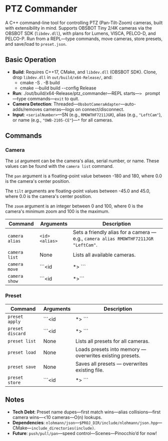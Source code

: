 ﻿# PTZ Commander

A C++ command-line tool for controlling PTZ (Pan-Tilt-Zoom) cameras, built with extensibility in mind. Supports OBSBOT Tiny 2/4K cameras via the OBSBOT SDK (`libdev.dll`), with plans for Lumens, VISCA, PELCO-D, and PELCO-P. Run from a REPL—type commands, move cameras, store presets, and save/load to `preset.json`.

## Basic Operation

- **Build**: Requires C++17, CMake, and `libdev.dll` (OBSBOT SDK). Clone, drop `libdev.dll` in `out/build/x64-Release/`, and:
  - cmake -S . -B build
  - cmake --build build --config Release
- **Run**: ./out/build/x64-Release/ptz_commander—REPL starts—`> ` prompt—type commands—`exit` to quit.
- **Camera Detection**: Threaded—`ObsbotCameraAdapter`—auto-adds/removes cameras—logs on connect/disconnect.
- **Input**: `<serialNumber>`—SN (e.g., `RMOWTHF7211JGR`), alias (e.g., `"LeftCam"`), or name (e.g., `"OWB-2105-CE"`)—`*` for all cameras.

## Commands

### Camera

The `id` argument can be the camera's alias, serial number, or name. These values can be found with the `camera list` command.

The `pan` argument is a floating-point value between -180 and 180, where 0.0 is the camera's center position.

The `tilt` arguments are floating-point values between -45.0 and 45.0, where 0.0 is the camera's center position. 

The `zoom` argument is an integer between 0 and 100, where 0 is the camera's minimum zoom and 100 is the maximum.

| Command                        | Arguments                               | Description                                                                 |
|--------------------------------|-----------------------------------------|-----------------------------------------------------------------------------|
| `camera alias`                 | ```<id> <alias>```                      | Sets a friendly alias for a camera — e.g., ```camera alias RMOWTHF7211JGR "LeftCam"```. |
| `camera list`                  | None                                    | Lists all available cameras. |
| `camera move`                  | ```<id|*> <pan> <tilt> <zoom>```            | Moves camera(s) to PTZ — ```pan```, ```tilt``` (float), ```zoom``` (int, 0-100). Asterisk moves all cameras.          |
| `camera show`                  | ```<id|*>```                                | Shows camera details.           |


### Preset

| Command                        | Arguments                               | Description                                                                 |
|--------------------------------|-----------------------------------------|-----------------------------------------------------------------------------|
| `preset apply`                 | ```<id|*> <name>```                         | Applies a named preset — moves camera(s) to stored PTZ.                      |
| `preset discard`               | ```<id|*> <name>```                         | Removes a named preset from memory.                                        |
| `preset list`                  | None                                    | Lists all presets for all cameras.  |
| `preset load`                  | None                                    | Loads presets into memory — overwrites existing presets.  |
| `preset save`                  | None                                    | Saves all presets — overwrites existing file.               |
| `preset store`                 | ```<id|*> <name>```                         | Stores current PTZ as a named preset in memory—e.g., ```"intro"```.            |

## Notes
- **Tech Debt**: Preset name dupes—first match wins—alias collisions—first camera wins—<10 cameras—O(n) lookups.
- **Dependencies**: `nlohmann/json`—`$PROJ_DIR/include/nlohmann/json.hpp`—CMake—`include_directories(include)`.
- **Future**: `push/pull/pan`—speed control—Scenes—Pinocchio’d for now!
